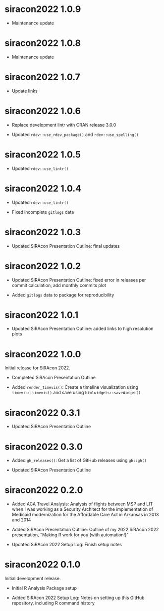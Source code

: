 # siracon2022 1.0.9

* Maintenance update

# siracon2022 1.0.8

* Maintenance update

# siracon2022 1.0.7

* Update links

# siracon2022 1.0.6

* Replace development lintr with CRAN release 3.0.0

* Updated `rdev::use_rdev_package()` and `rdev::use_spelling()`

# siracon2022 1.0.5

* Updated `rdev::use_lintr()`

# siracon2022 1.0.4

* Updated `rdev::use_lintr()`

* Fixed incomplete `gitlogs` data

# siracon2022 1.0.3

* Updated SiRAcon Presentation Outline: final updates

# siracon2022 1.0.2

* Updated SiRAcon Presentation Outline: fixed error in releases per commit calculation, add monthly
  commits plot

* Added `gitlogs` data to package for reproducibility

# siracon2022 1.0.1

* Updated SiRAcon Presentation Outline: added links to high resolution plots

# siracon2022 1.0.0

Initial release for SiRAcon 2022.

* Completed SiRAcon Presentation Outline

* Added `render_timevis()`: Create a timeline visualization using `timevis::timevis()` and save
  using `htmlwidgets::saveWidget()`

# siracon2022 0.3.1

* Updated SiRAcon Presentation Outline

# siracon2022 0.3.0

* Added `gh_releases()`: Get a list of GitHub releases using `gh::gh()`

* Updated SiRAcon Presentation Outline

# siracon2022 0.2.0

* Added ACA Travel Analysis: Analysis of flights between MSP and LIT when I was working as a
  Security Architect for the implementation of Medicaid modernization for the Affordable Care Act in
  Arkansas in 2013 and 2014

* Added SiRAcon Presentation Outline: Outline of my 2022 SiRAcon 2022 presentation, "Making R work
  for you (with automation!)"

* Updated SiRAcon 2022 Setup Log: Finish setup notes

# siracon2022 0.1.0

Initial development release.

* Initial R Analysis Package setup

* Added SiRAcon 2022 Setup Log: Notes on setting up this GitHub repository, including R command
  history
